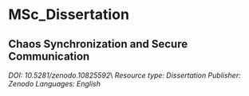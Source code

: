 # MSc_Dissertation
## Chaos Synchronization and Secure Communication

*DOI: 10.5281/zenodo.10825592*\\
*Resource type: Dissertation*
*Publisher: Zenodo*
*Languages: English*
